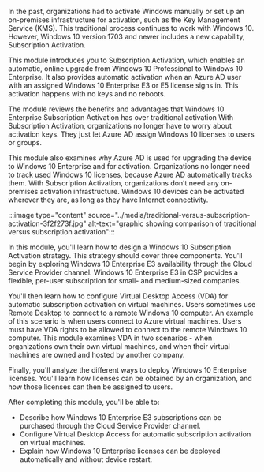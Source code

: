 In the past, organizations had to activate Windows manually or set up an on-premises infrastructure for activation, such as the Key Management Service (KMS). This traditional process continues to work with Windows 10. However, Windows 10 version 1703 and newer includes a new capability, Subscription Activation.

This module introduces you to Subscription Activation, which enables an automatic, online upgrade from Windows 10 Professional to Windows 10 Enterprise. It also provides automatic activation when an Azure AD user with an assigned Windows 10 Enterprise E3 or E5 license signs in. This activation happens with no keys and no reboots.

The module reviews the benefits and advantages that Windows 10 Enterprise Subscription Activation has over traditional activation With Subscription Activation, organizations no longer have to worry about activation keys. They just let Azure AD assign Windows 10 licenses to users or groups.

This module also examines why Azure AD is used for upgrading the device to Windows 10 Enterprise and for activation. Organizations no longer need to track used Windows 10 licenses, because Azure AD automatically tracks them. With Subscription Activation, organizations don’t need any on-premises activation infrastructure. Windows 10 devices can be activated wherever they are, as long as they have Internet connectivity.

:::image type="content" source="../media/traditional-versus-subscription-activation-3f2f273f.jpg" alt-text="graphic showing comparison of traditional versus subscription activation":::


In this module, you'll learn how to design a Windows 10 Subscription Activation strategy. This strategy should cover three components. You'll begin by exploring Windows 10 Enterprise E3 availability through the Cloud Service Provider channel. Windows 10 Enterprise E3 in CSP provides a flexible, per-user subscription for small- and medium-sized companies.

You'll then learn how to configure Virtual Desktop Access (VDA) for automatic subscription activation on virtual machines. Users sometimes use Remote Desktop to connect to a remote Windows 10 computer. An example of this scenario is when users connect to Azure virtual machines. Users must have VDA rights to be allowed to connect to the remote Windows 10 computer. This module examines VDA in two scenarios - when organizations own their own virtual machines, and when their virtual machines are owned and hosted by another company.

Finally, you'll analyze the different ways to deploy Windows 10 Enterprise licenses. You'll learn how licenses can be obtained by an organization, and how those licenses can then be assigned to users.

After completing this module, you'll be able to:

 -  Describe how Windows 10 Enterprise E3 subscriptions can be purchased through the Cloud Service Provider channel.
 -  Configure Virtual Desktop Access for automatic subscription activation on virtual machines.
 -  Explain how Windows 10 Enterprise licenses can be deployed automatically and without device restart.
